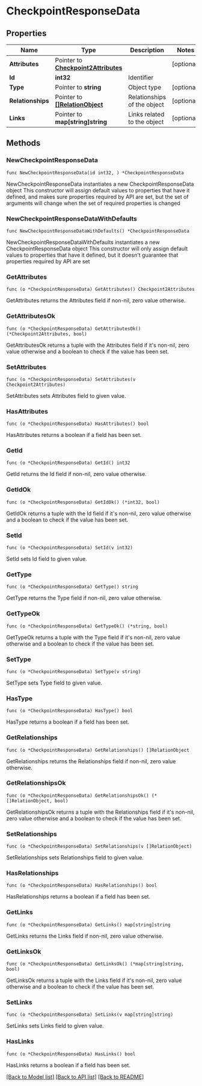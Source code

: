 # CheckpointResponseData

## Properties

Name | Type | Description | Notes
------------ | ------------- | ------------- | -------------
**Attributes** | Pointer to [**Checkpoint2Attributes**](Checkpoint2Attributes.md) |  | [optional] 
**Id** | **int32** | Identifier  | 
**Type** | Pointer to **string** | Object type | [optional] 
**Relationships** | Pointer to [**[]RelationObject**](RelationObject.md) | Relationships of the object | [optional] 
**Links** | Pointer to **map[string]string** | Links related to the object | [optional] 

## Methods

### NewCheckpointResponseData

`func NewCheckpointResponseData(id int32, ) *CheckpointResponseData`

NewCheckpointResponseData instantiates a new CheckpointResponseData object
This constructor will assign default values to properties that have it defined,
and makes sure properties required by API are set, but the set of arguments
will change when the set of required properties is changed

### NewCheckpointResponseDataWithDefaults

`func NewCheckpointResponseDataWithDefaults() *CheckpointResponseData`

NewCheckpointResponseDataWithDefaults instantiates a new CheckpointResponseData object
This constructor will only assign default values to properties that have it defined,
but it doesn't guarantee that properties required by API are set

### GetAttributes

`func (o *CheckpointResponseData) GetAttributes() Checkpoint2Attributes`

GetAttributes returns the Attributes field if non-nil, zero value otherwise.

### GetAttributesOk

`func (o *CheckpointResponseData) GetAttributesOk() (*Checkpoint2Attributes, bool)`

GetAttributesOk returns a tuple with the Attributes field if it's non-nil, zero value otherwise
and a boolean to check if the value has been set.

### SetAttributes

`func (o *CheckpointResponseData) SetAttributes(v Checkpoint2Attributes)`

SetAttributes sets Attributes field to given value.

### HasAttributes

`func (o *CheckpointResponseData) HasAttributes() bool`

HasAttributes returns a boolean if a field has been set.

### GetId

`func (o *CheckpointResponseData) GetId() int32`

GetId returns the Id field if non-nil, zero value otherwise.

### GetIdOk

`func (o *CheckpointResponseData) GetIdOk() (*int32, bool)`

GetIdOk returns a tuple with the Id field if it's non-nil, zero value otherwise
and a boolean to check if the value has been set.

### SetId

`func (o *CheckpointResponseData) SetId(v int32)`

SetId sets Id field to given value.


### GetType

`func (o *CheckpointResponseData) GetType() string`

GetType returns the Type field if non-nil, zero value otherwise.

### GetTypeOk

`func (o *CheckpointResponseData) GetTypeOk() (*string, bool)`

GetTypeOk returns a tuple with the Type field if it's non-nil, zero value otherwise
and a boolean to check if the value has been set.

### SetType

`func (o *CheckpointResponseData) SetType(v string)`

SetType sets Type field to given value.

### HasType

`func (o *CheckpointResponseData) HasType() bool`

HasType returns a boolean if a field has been set.

### GetRelationships

`func (o *CheckpointResponseData) GetRelationships() []RelationObject`

GetRelationships returns the Relationships field if non-nil, zero value otherwise.

### GetRelationshipsOk

`func (o *CheckpointResponseData) GetRelationshipsOk() (*[]RelationObject, bool)`

GetRelationshipsOk returns a tuple with the Relationships field if it's non-nil, zero value otherwise
and a boolean to check if the value has been set.

### SetRelationships

`func (o *CheckpointResponseData) SetRelationships(v []RelationObject)`

SetRelationships sets Relationships field to given value.

### HasRelationships

`func (o *CheckpointResponseData) HasRelationships() bool`

HasRelationships returns a boolean if a field has been set.

### GetLinks

`func (o *CheckpointResponseData) GetLinks() map[string]string`

GetLinks returns the Links field if non-nil, zero value otherwise.

### GetLinksOk

`func (o *CheckpointResponseData) GetLinksOk() (*map[string]string, bool)`

GetLinksOk returns a tuple with the Links field if it's non-nil, zero value otherwise
and a boolean to check if the value has been set.

### SetLinks

`func (o *CheckpointResponseData) SetLinks(v map[string]string)`

SetLinks sets Links field to given value.

### HasLinks

`func (o *CheckpointResponseData) HasLinks() bool`

HasLinks returns a boolean if a field has been set.


[[Back to Model list]](../README.md#documentation-for-models) [[Back to API list]](../README.md#documentation-for-api-endpoints) [[Back to README]](../README.md)


